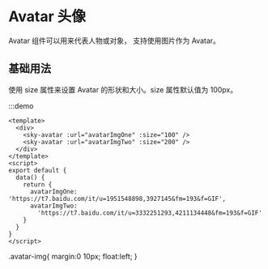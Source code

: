 # Avatar 头像

Avatar 组件可以用来代表人物或对象， 支持使用图片作为 Avatar。

## 基础⽤法

使用 size 属性来设置 Avatar 的形状和大小。size 属性默认值为 100px。

:::demo

```vue
<template>
  <div>
    <sky-avatar :url="avatarImgOne" :size="100" />
    <sky-avatar :url="avatarImgTwo" :size="200" />
  </div>
</template>
<script>
export default {
  data() {
    return {
      avatarImgOne: 'https://t7.baidu.com/it/u=1951548898,3927145&fm=193&f=GIF',
      avatarImgTwo:
        'https://t7.baidu.com/it/u=3332251293,4211134448&fm=193&f=GIF'
    }
  }
}
</script>
```

<component is="style">
.avatar-img{
  margin:0 10px;
  float:left;
}
</component>
